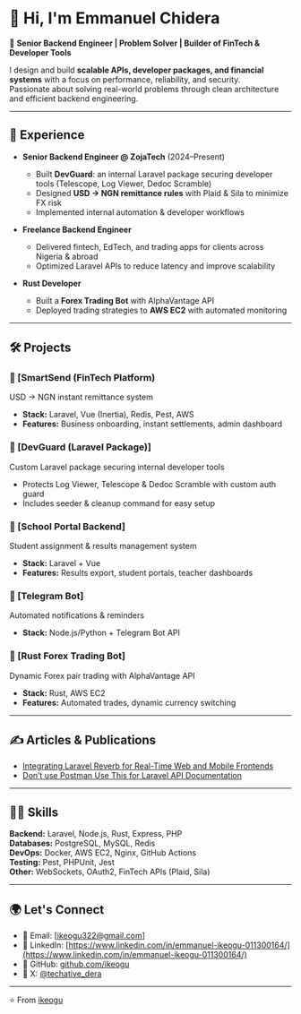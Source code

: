 # 👋 Hi, I'm Emmanuel Chidera

🚀 **Senior Backend Engineer | Problem Solver | Builder of FinTech & Developer Tools**

I design and build **scalable APIs, developer packages, and financial systems** with a focus on performance, reliability, and security.  
Passionate about solving real-world problems through clean architecture and efficient backend engineering.

---

## 💼 Experience

- **Senior Backend Engineer @ ZojaTech** (2024–Present)  
  - Built **DevGuard**: an internal Laravel package securing developer tools (Telescope, Log Viewer, Dedoc Scramble)  
  - Designed **USD → NGN remittance rules** with Plaid & Sila to minimize FX risk  
  - Implemented internal automation & developer workflows  

- **Freelance Backend Engineer**  
  - Delivered fintech, EdTech, and trading apps for clients across Nigeria & abroad  
  - Optimized Laravel APIs to reduce latency and improve scalability  

- **Rust Developer**  
  - Built a **Forex Trading Bot** with AlphaVantage API  
  - Deployed trading strategies to **AWS EC2** with automated monitoring  

---

## 🛠 Projects

### 🔹 [SmartSend (FinTech Platform)
USD → NGN instant remittance system  
- **Stack:** Laravel, Vue (Inertia), Redis, Pest, AWS  
- **Features:** Business onboarding, instant settlements, admin dashboard  

### 🔹 [DevGuard (Laravel Package)]
Custom Laravel package securing internal developer tools  
- Protects Log Viewer, Telescope & Dedoc Scramble with custom auth guard  
- Includes seeder & cleanup command for easy setup  

### 🔹 [School Portal Backend]
Student assignment & results management system  
- **Stack:** Laravel + Vue  
- **Features:** Results export, student portals, teacher dashboards  

### 🔹 [Telegram Bot]
Automated notifications & reminders  
- **Stack:** Node.js/Python + Telegram Bot API  

### 🔹 [Rust Forex Trading Bot]
Dynamic Forex pair trading with AlphaVantage API  
- **Stack:** Rust, AWS EC2  
- **Features:** Automated trades, dynamic currency switching  

---

## ✍️ Articles & Publications

- [Integrating Laravel Reverb for Real-Time Web and Mobile Frontends](https://medium.com/@techative_dera/integrating-laravel-reverb-for-real-time-web-and-mobile-frontends-f74bff20e69a)  
- [Don’t use Postman Use This for Laravel API Documentation](https://medium.com/@techative_dera/dont-use-postman-use-this-for-laravel-api-documentation-ae933b8ef2db)  

---

## 🧑‍💻 Skills

**Backend:** Laravel, Node.js, Rust, Express, PHP  
**Databases:** PostgreSQL, MySQL, Redis  
**DevOps:** Docker, AWS EC2, Nginx, GitHub Actions  
**Testing:** Pest, PHPUnit, Jest  
**Other:** WebSockets, OAuth2, FinTech APIs (Plaid, Sila)  

---

## 🌍 Let's Connect

- 📧 Email: [ikeogu322@gmail.com]  
- 💼 LinkedIn: [https://www.linkedin.com/in/emmanuel-ikeogu-011300164/](https://www.linkedin.com/in/emmanuel-ikeogu-011300164/)  
- 🐙 GitHub: [github.com/ikeogu](https://github.com/ikeogu)  
- 💬 X: [@techative_dera](https://x.com/techative_dera)  

---
⭐️ From [ikeogu](https://github.com/ikeogu)
